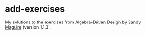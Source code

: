 # add-exercises

My solutions to the exercises from [Algebra-Driven Design by Sandy Maguire](https://algebradriven.design/) (version 1.1.3).
